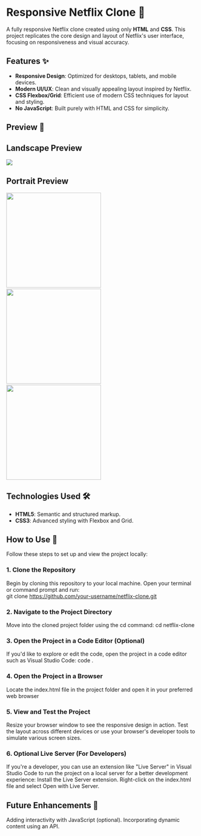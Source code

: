 # Responsive Netflix Clone 🌟  

A fully responsive Netflix clone created using only **HTML** and **CSS**. This project replicates the core design and layout of Netflix's user interface, focusing on responsiveness and visual accuracy.  

## Features ✨  
- **Responsive Design**: Optimized for desktops, tablets, and mobile devices.  
- **Modern UI/UX**: Clean and visually appealing layout inspired by Netflix.  
- **CSS Flexbox/Grid**: Efficient use of modern CSS techniques for layout and styling.  
- **No JavaScript**: Built purely with HTML and CSS for simplicity.  

## Preview 📸  
<h2 >Landscape Preview</h2>

<img src="https://github.com/user-attachments/assets/308aebea-65ee-49a0-80d4-f3967c4d9ee1">

<h2>Portrait Preview</h2>
<img src="https://github.com/user-attachments/assets/62b05f61-0345-4644-9797-7eb49fc3888e" width="250px">&nbsp;&nbsp;&nbsp;&nbsp;&nbsp;&nbsp;
<img src="https://github.com/user-attachments/assets/28c6a94d-c40a-408b-9da3-c111e7e82f21" width="250px">&nbsp;&nbsp;&nbsp;&nbsp;&nbsp;&nbsp;
<img src="https://github.com/user-attachments/assets/192164ae-bd5b-4579-aec8-bd9a14571974" width="250px">

## Technologies Used 🛠️  
- **HTML5**: Semantic and structured markup.  
- **CSS3**: Advanced styling with Flexbox and Grid.  

## How to Use 🚀  

Follow these steps to set up and view the project locally:  

### 1. Clone the Repository  
Begin by cloning this repository to your local machine. Open your terminal or command prompt and run:  
git clone https://github.com/your-username/netflix-clone.git

### 2. Navigate to the Project Directory
Move into the cloned project folder using the cd command:
cd netflix-clone

### 3. Open the Project in a Code Editor (Optional)
If you'd like to explore or edit the code, open the project in a code editor such as Visual Studio Code:
code .

### 4. Open the Project in a Browser
Locate the index.html file in the project folder and open it in your preferred web browser

### 5. View and Test the Project
Resize your browser window to see the responsive design in action.
Test the layout across different devices or use your browser's developer tools to simulate various screen sizes.

### 6. Optional Live Server (For Developers)
If you're a developer, you can use an extension like "Live Server" in Visual Studio Code to run the project on a local server for a better development experience:
Install the Live Server extension.
Right-click on the index.html file and select Open with Live Server.

## Future Enhancements 🔮
Adding interactivity with JavaScript (optional).
Incorporating dynamic content using an API.
